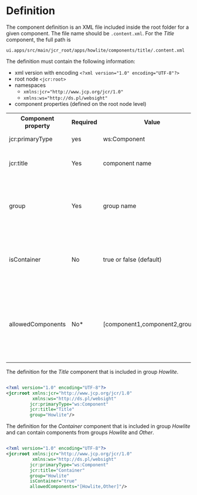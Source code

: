 # Definition

The component definition is an XML file included inside the root folder for a given component. The file name should be `.content.xml`. For the _Title_ component, the full path is 

```
ui.apps/src/main/jcr_root/apps/howlite/components/title/.content.xml
```

The definition must contain the following information:

- xml version with encoding `<?xml version="1.0" encoding="UTF-8"?>`
- root node `<jcr:root>`
- namespaces
    - `xmlns:jcr="http://www.jcp.org/jcr/1.0"`
    - `xmlns:ws="http://ds.pl/websight"`
- component properties (defined on the root node level)

<table style="width:100%">
  <tr>
    <th>Component property</th>
    <th>Required</th>
    <th>Value</th>
    <th>Comments</th>
  </tr>
  <tr>
    <td>jcr:primaryType</td>
    <td>yes</td>
    <td>ws:Component</td>
    <td>fixed value for each component</td>
  </tr>
  <tr>
    <td>jcr:title</td>
    <td>Yes</td>
    <td>component name</td>
    <td>component name visible in the page editor of WebSight CMS</td>
  </tr>
  <tr>
   <td>group</td>
   <td>Yes</td>
   <td>group name</td>
   <td>groups enable to present related components together and show them in a valid context, e.g. a given page type</td>
  </tr>
  <tr>
   <td>isContainer</td>
   <td>No</td>
   <td>true or false (default)</td>
   <td>other components may be included in container; if true then allowedComponents property is required too
   </td>
  </tr>
  <tr>
    <td>allowedComponents</td>
    <td>No*</td>
    <td>[component1,component2,group1]</td>
    <td>*required if isContainer=”true”; table defining other components or groups that can be included in the container; please note that spaces after comma are not allowed</td>
  </tr>
</table>



The definition for the _Title_ component that is included in group _Howlite_.

``` xml title="ui.apps/src/main/jcr_root/apps/howlite/components/title/.content.xml"

<?xml version="1.0" encoding="UTF-8"?>
<jcr:root xmlns:jcr="http://www.jcp.org/jcr/1.0"
          xmlns:ws="http://ds.pl/websight"
         jcr:primaryType="ws:Component"
         jcr:title="Title"
         group="Howlite"/>
```

The definition for the _Container_ component that is included in group _Howlite_ and can contain components from groups _Howlite_ and _Other_.

```xml title="ui.apps/src/main/jcr_root/apps/howlite/components/container/.content.xml"

<?xml version="1.0" encoding="UTF-8"?>
<jcr:root xmlns:jcr="http://www.jcp.org/jcr/1.0"
          xmlns:ws="http://ds.pl/websight"
         jcr:primaryType="ws:Component"
         jcr:title="Container"
         group="Howlite"
         isContainer="true"
         allowedComponents="[Howlite,Other]"/>

```